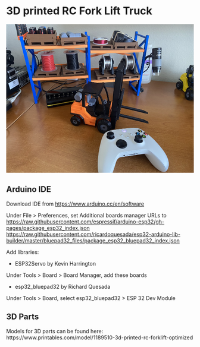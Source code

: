 <h1>3D printed RC Fork Lift Truck</h1>
<img src="https://github.com/swholmstead/ForkLift/blob/main/IMG_3393.JPEG" alt="Skidsteer" width=600 height=400>

<h2>Arduino IDE</h2>

Download IDE from https://www.arduino.cc/en/software

Under File > Preferences, set Additional boards manager URLs to https://raw.githubusercontent.com/espressif/arduino-esp32/gh-pages/package_esp32_index.json
https://raw.githubusercontent.com/ricardoquesada/esp32-arduino-lib-builder/master/bluepad32_files/package_esp32_bluepad32_index.json

Add libraries:
 * ESP32Servo by Kevin Harrington

Under Tools > Board > Board Manager, add these boards
* esp32_bluepad32 by Richard Quesada

Under Tools > Board, select esp32_bluepad32 > ESP 32 Dev Module

<h2>3D Parts</h2>
Models for 3D parts can be found here: https://www.printables.com/model/1189510-3d-printed-rc-forklift-optimized
